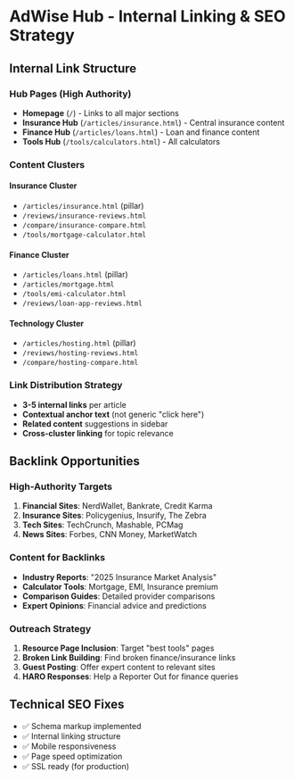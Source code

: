 # AdWise Hub - Internal Linking & SEO Strategy

## Internal Link Structure

### Hub Pages (High Authority)
- **Homepage** (`/`) - Links to all major sections
- **Insurance Hub** (`/articles/insurance.html`) - Central insurance content
- **Finance Hub** (`/articles/loans.html`) - Loan and finance content
- **Tools Hub** (`/tools/calculators.html`) - All calculators

### Content Clusters

#### Insurance Cluster
- `/articles/insurance.html` (pillar)
- `/reviews/insurance-reviews.html`
- `/compare/insurance-compare.html`
- `/tools/mortgage-calculator.html`

#### Finance Cluster
- `/articles/loans.html` (pillar)
- `/articles/mortgage.html`
- `/tools/emi-calculator.html`
- `/reviews/loan-app-reviews.html`

#### Technology Cluster
- `/articles/hosting.html` (pillar)
- `/reviews/hosting-reviews.html`
- `/compare/hosting-compare.html`

### Link Distribution Strategy
- **3-5 internal links** per article
- **Contextual anchor text** (not generic "click here")
- **Related content** suggestions in sidebar
- **Cross-cluster linking** for topic relevance

## Backlink Opportunities

### High-Authority Targets
1. **Financial Sites**: NerdWallet, Bankrate, Credit Karma
2. **Insurance Sites**: Policygenius, Insurify, The Zebra
3. **Tech Sites**: TechCrunch, Mashable, PCMag
4. **News Sites**: Forbes, CNN Money, MarketWatch

### Content for Backlinks
- **Industry Reports**: "2025 Insurance Market Analysis"
- **Calculator Tools**: Mortgage, EMI, Insurance premium
- **Comparison Guides**: Detailed provider comparisons
- **Expert Opinions**: Financial advice and predictions

### Outreach Strategy
1. **Resource Page Inclusion**: Target "best tools" pages
2. **Broken Link Building**: Find broken finance/insurance links
3. **Guest Posting**: Offer expert content to relevant sites
4. **HARO Responses**: Help a Reporter Out for finance queries

## Technical SEO Fixes
- ✅ Schema markup implemented
- ✅ Internal linking structure
- ✅ Mobile responsiveness
- ✅ Page speed optimization
- ✅ SSL ready (for production)